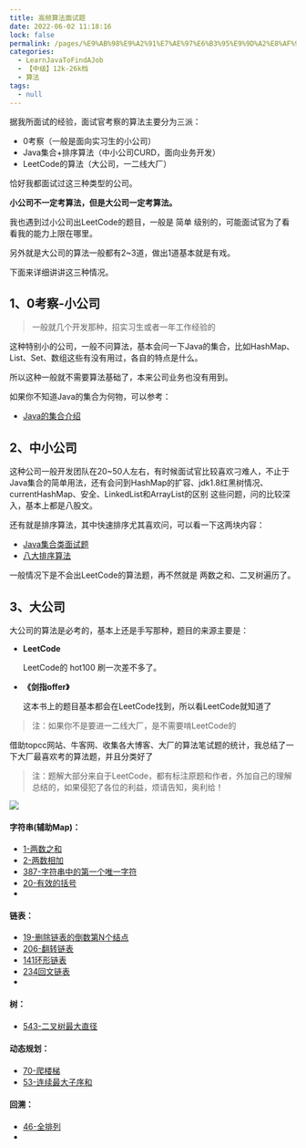 ```yaml
---
title: 高频算法面试题
date: 2022-06-02 11:18:16
lock: false
permalink: /pages/%E9%AB%98%E9%A2%91%E7%AE%97%E6%B3%95%E9%9D%A2%E8%AF%95%E9%A2%98
categories: 
  - LearnJavaToFindAJob
  - 【中级】12k-26k档
  - 算法
tags: 
  - null
---
```

据我所面试的经验，面试官考察的算法主要分为三派：

- 0考察（一般是面向实习生的小公司）
- Java集合+排序算法（中小公司CURD，面向业务开发）
- LeetCode的算法（大公司，一二线大厂）

恰好我都面试过这三种类型的公司。

 **小公司不一定考算法，但是大公司一定考算法。**

我也遇到过小公司出LeetCode的题目，一般是 简单 级别的，可能面试官为了看看我的能力上限在哪里。

另外就是大公司的算法一般都有2~3道，做出1道基本就是有戏。

下面来详细讲讲这三种情况。

## 1、0考察-小公司

> 一般就几个开发那种，招实习生或者一年工作经验的

这种特别小的公司，一般不问算法，基本会问一下Java的集合，比如HashMap、List、Set、数组这些有没有用过，各自的特点是什么。

所以这种一般就不需要算法基础了，本来公司业务也没有用到。

如果你不知道Java的集合为何物，可以参考：

- [Java的集合介绍](https://purejava.baimuxym.cn/#/articles\Java%E8%BF%9B%E9%98%B6\\%E9%9B%86%E5%90%88\\%E9%9B%86%E5%90%88%E7%B1%BB%E7%9A%84%E4%BB%8B%E7%BB%8D)

## 2、中小公司

这种公司一般开发团队在20~50人左右，有时候面试官比较喜欢刁难人，不止于Java集合的简单用法，还有会问到HashMap的扩容、jdk1.8红黑树情况、currentHashMap、安全、LinkedList和ArrayList的区别 这些问题，问的比较深入，基本上都是八股文。

还有就是排序算法，其中快速排序尤其喜欢问，可以看一下这两块内容：

- [Java集合类面试题](articles\Java基础\Java集合类面试题.md) 
-  [八大排序算法](articles\算法\八大排序算法.md) 

一般情况下是不会出LeetCode的算法题，再不然就是 两数之和、二叉树遍历了。

## 3、大公司

大公司的算法是必考的，基本上还是手写那种，题目的来源主要是：

- **LeetCode**

  LeetCode的 hot100 刷一次差不多了。

- **《剑指offer》**

  这本书上的题目基本都会在LeetCode找到，所以看LeetCode就知道了

> 注：如果你不是要进一二线大厂，是不需要啃LeetCode的

借助topcc网站、牛客网、收集各大博客、大厂的算法笔试题的统计，我总结了一下大厂最喜欢考的算法题，并且分类好了

> 注：题解大部分来自于LeetCode，都有标注原题和作者，外加自己的理解总结的，如果侵犯了各位的利益，烦请告知，奥利给！


![](https://cdn.jsdelivr.net/gh/DogerRain/image@main/img-20210401/image-20210420142909384.png)



#### 字符串(辅助Map)：

- [1-两数之和](articles\算法\1-两数之和.md) 
- [2-两数相加](articles\算法\2两数相加.md) 
- [387-字符串中的第一个唯一字符](articles\算法\387-字符串中的第一个唯一字符.md) 
- [20-有效的括号](articles\算法\20-有效的括号.md) 
- 

#### 链表：

- [19-删除链表的倒数第N个结点](articles\算法\19-删除链表的倒数第N个结点.md) 
- [206-翻转链表](articles\算法\206-翻转链表.md) 
-  [141环形链表](articles\算法\141环形链表.md) 
-  [234回文链表](articles\算法\234回文链表.md) 
-  

#### 树：

- [543-二叉树最大直径](articles\算法\543二叉树最大直径.md) 

#### 动态规划：

-  [70-爬楼梯](articles\算法\70-爬楼梯.md) 
-  [53-连续最大子序和](articles\算法\53-连续最大子序和.md) 

#### 回溯：

-  [46-全排列](articles\算法\46-全排列.md) 
- 